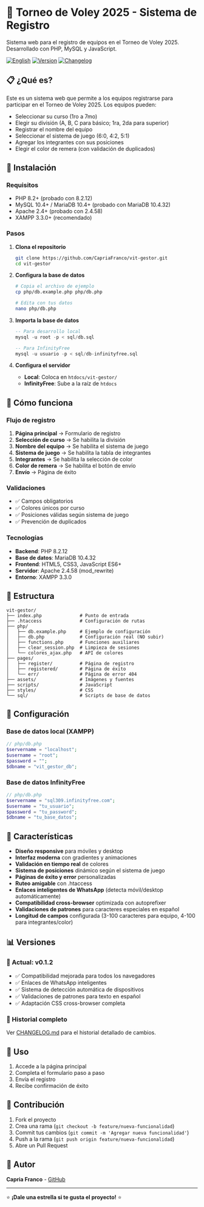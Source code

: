 # 🏐 Torneo de Voley 2025 - Sistema de Registro

Sistema web para el registro de equipos en el Torneo de Voley 2025. Desarrollado con PHP, MySQL y JavaScript.

[![English](https://img.shields.io/badge/English-README.en.md-blue)](README.en.md)
[![Version](https://img.shields.io/badge/version-v0.1.2-green)](CHANGELOG.md)
[![Changelog](https://img.shields.io/badge/changelog-ver%20historial-blue)](CHANGELOG.md)

## 📋 ¿Qué es?

Este es un sistema web que permite a los equipos registrarse para participar en el Torneo de Voley 2025. Los equipos pueden:

- Seleccionar su curso (1ro a 7mo)
- Elegir su división (A, B, C para básico; 1ra, 2da para superior)
- Registrar el nombre del equipo
- Seleccionar el sistema de juego (6:0, 4:2, 5:1)
- Agregar los integrantes con sus posiciones
- Elegir el color de remera (con validación de duplicados)

## 🚀 Instalación

### Requisitos
- PHP 8.2+ (probado con 8.2.12)
- MySQL 10.4+ / MariaDB 10.4+ (probado con MariaDB 10.4.32)
- Apache 2.4+ (probado con 2.4.58)
- XAMPP 3.3.0+ (recomendado)

### Pasos

1. **Clona el repositorio**
   ```bash
   git clone https://github.com/CapriaFranco/vit-gestor.git
   cd vit-gestor
   ```

2. **Configura la base de datos**
   ```bash
   # Copia el archivo de ejemplo
   cp php/db.example.php php/db.php
   
   # Edita con tus datos
   nano php/db.php
   ```

3. **Importa la base de datos**
   ```sql
   -- Para desarrollo local
   mysql -u root -p < sql/db.sql
   
   -- Para InfinityFree
   mysql -u usuario -p < sql/db-infinityfree.sql
   ```

4. **Configura el servidor**
   - **Local**: Coloca en `htdocs/vit-gestor/`
   - **InfinityFree**: Sube a la raíz de `htdocs`

## 🎯 Cómo funciona

### Flujo de registro

1. **Página principal** → Formulario de registro
2. **Selección de curso** → Se habilita la división
3. **Nombre del equipo** → Se habilita el sistema de juego
4. **Sistema de juego** → Se habilita la tabla de integrantes
5. **Integrantes** → Se habilita la selección de color
6. **Color de remera** → Se habilita el botón de envío
7. **Envío** → Página de éxito

### Validaciones

- ✅ Campos obligatorios
- ✅ Colores únicos por curso
- ✅ Posiciones válidas según sistema de juego
- ✅ Prevención de duplicados

### Tecnologías

- **Backend**: PHP 8.2.12
- **Base de datos**: MariaDB 10.4.32
- **Frontend**: HTML5, CSS3, JavaScript ES6+
- **Servidor**: Apache 2.4.58 (mod_rewrite)
- **Entorno**: XAMPP 3.3.0

## 📁 Estructura

```
vit-gestor/
├── index.php              # Punto de entrada
├── .htaccess              # Configuración de rutas
├── php/
│   ├── db.example.php     # Ejemplo de configuración
│   ├── db.php             # Configuración real (NO subir)
│   ├── functions.php      # Funciones auxiliares
│   ├── clear_session.php  # Limpieza de sesiones
│   └── colores_ajax.php   # API de colores
├── pages/
│   ├── register/          # Página de registro
│   ├── registered/        # Página de éxito
│   └── err/               # Página de error 404
├── assets/                # Imágenes y fuentes
├── scripts/               # JavaScript
├── styles/                # CSS
└── sql/                   # Scripts de base de datos
```

## 🔧 Configuración

### Base de datos local (XAMPP)

```php
// php/db.php
$servername = "localhost";
$username = "root";
$password = "";
$dbname = "vit_gestor_db";
```

### Base de datos InfinityFree

```php
// php/db.php
$servername = "sql309.infinityfree.com";
$username = "tu_usuario";
$password = "tu_password";
$dbname = "tu_base_datos";
```

## 🎨 Características

- **Diseño responsive** para móviles y desktop
- **Interfaz moderna** con gradientes y animaciones
- **Validación en tiempo real** de colores
- **Sistema de posiciones** dinámico según el sistema de juego
- **Páginas de éxito y error** personalizadas
- **Ruteo amigable** con .htaccess
- **Enlaces inteligentes de WhatsApp** (detecta móvil/desktop automáticamente)
- **Compatibilidad cross-browser** optimizada con autoprefixer
- **Validaciones de patrones** para caracteres especiales en español
- **Longitud de campos** configurada (3-100 caracteres para equipo, 4-100 para integrantes/color)

## 📊 Versiones

### 🚀 Actual: v0.1.2
- ✅ Compatibilidad mejorada para todos los navegadores
- ✅ Enlaces de WhatsApp inteligentes
- ✅ Sistema de detección automática de dispositivos
- ✅ Validaciones de patrones para texto en español
- ✅ Adaptación CSS cross-browser completa

### 📝 Historial completo
Ver [CHANGELOG.md](CHANGELOG.md) para el historial detallado de cambios.

## 📱 Uso

1. Accede a la página principal
2. Completa el formulario paso a paso
3. Envía el registro
4. Recibe confirmación de éxito

## 🤝 Contribución

1. Fork el proyecto
2. Crea una rama (`git checkout -b feature/nueva-funcionalidad`)
3. Commit tus cambios (`git commit -m 'Agregar nueva funcionalidad'`)
4. Push a la rama (`git push origin feature/nueva-funcionalidad`)
5. Abre un Pull Request

## 👥 Autor

**Capria Franco** - [GitHub](https://github.com/CapriaFranco)

---

⭐ **¡Dale una estrella si te gusta el proyecto!** ⭐
